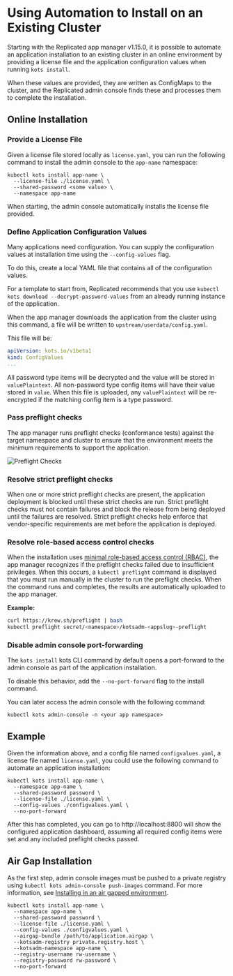 # Using Automation to Install on an Existing Cluster

Starting with the Replicated app manager v1.15.0, it is possible to automate an application installation to an existing cluster in an online environment by providing a license file and the application configuration values when running `kots install`.

When these values are provided, they are written as ConfigMaps to the cluster, and the Replicated admin console finds these and processes them to complete the installation.

## Online Installation

### Provide a License File

Given a license file stored locally as `license.yaml`, you can run the following command to install the admin console to the `app-name` namespace:

```shell
kubectl kots install app-name \
  --license-file ./license.yaml \
  --shared-password <some value> \
  --namespace app-name
```

When starting, the admin console automatically installs the license file provided.

### Define Application Configuration Values

Many applications need configuration. You can supply the configuration values at installation time using the `--config-values` flag.

To do this, create a local YAML file that contains all of the configuration values.

For a template to start from, Replicated recommends that you use `kubectl kots download --decrypt-password-values` from an already running instance of the application.

When the app manager downloads the application from the cluster using this command, a file will be written to `upstream/userdata/config.yaml`.

This file will be:

```yaml
apiVersion: kots.io/v1beta1
kind: ConfigValues
...
```

All password type items will be decrypted and the value will be stored in `valuePlaintext`.
All non-password type config items will have their value stored in `value`.
When this file is uploaded, any `valuePlaintext` will be re-encrypted if the matching config item is a type password.

### Pass preflight checks

The app manager runs preflight checks (conformance tests) against the target namespace and cluster to ensure that the environment meets the minimum requirements to support the application.

![Preflight Checks](/images/preflight-checks.png)

### Resolve strict preflight checks

When one or more strict preflight checks are present, the application deployment is blocked until these strict checks are run. Strict preflight checks must not contain failures and block the release from being deployed until the failures are resolved. Strict preflight checks help enforce that vendor-specific requirements are met before the application is deployed.

### Resolve role-based access control checks

When the installation uses [minimal role-based access control (RBAC)](../reference/custom-resource-application#requireminimalrbacprivileges), the app manager recognizes if the preflight checks failed due to insufficient privileges. When this occurs, a `kubectl preflight` command is displayed that you must run manually in the cluster to run the preflight checks. When the command runs and completes, the results are automatically uploaded to the app manager.

**Example:**

```bash
curl https://krew.sh/preflight | bash
kubectl preflight secret/<namespace>/kotsadm-<appslug>-preflight
```

### Disable admin console port-forwarding
The `kots install` kots CLI command by default opens a port-forward to the admin console as part of the application installation.

To disable this behavior, add the `--no-port-forward` flag to the install command.

You can later access the admin console with the following command:

```shell
kubectl kots admin-console -n <your app namespace>
```

## Example

Given the information above, and a config file named `configvalues.yaml`, a license file named `license.yaml`, you could use the following command to automate an application installation:

```shell
kubectl kots install app-name \
  --namespace app-name \
  --shared-password password \
  --license-file ./license.yaml \
  --config-values ./configvalues.yaml \
  --no-port-forward
```

After this has completed, you can go to http://localhost:8800 will show the configured application dashboard, assuming all required config items were set and any included preflight checks passed.

## Air Gap Installation

As the first step, admin console images must be pushed to a private registry using `kubectl kots admin-console push-images` command. For more information, see [Installing in an air gapped environment](installing-existing-cluster-airgapped/).

```shell
kubectl kots install app-name \
  --namespace app-name \
  --shared-password password \
  --license-file ./license.yaml \
  --config-values ./configvalues.yaml \
  --airgap-bundle /path/to/application.airgap \
  --kotsadm-registry private.registry.host \
  --kotsadm-namespace app-name \
  --registry-username rw-username \
  --registry-password rw-password \
  --no-port-forward
```
